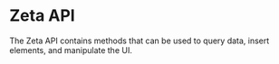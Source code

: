 # Zeta API

The Zeta API contains methods that can be used to query data, insert elements, and manipulate the UI.

